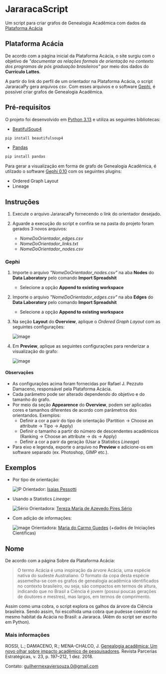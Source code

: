 # JararacaScript
Um script para criar grafos de Genealogia Acadêmica com dados da [Plataforma Acácia](https://plataforma-acacia.org/)

## Plataforma Acácia
De acordo com a página inicial da Plataforma Acácia, o site surgiu com o objetivo de _"documentar as relações formais de orientação no contexto dos programas de pós graduação brasileiros"_ por meio dos dados do **Currículo Lattes**. 

A partir do link do perfil de um orientador na Plataforma Acácia, o script JararacaPy gera arquivos _csv_. Com esses arquivos e o software [Gephi](https://gephi.org/), é possível criar grafos de Genealogia Acadêmica.


## Pré-requisitos
O projeto foi desenvolvido em [Python 3.13](https://www.python.org/) e utiliza as seguintes bibliotecas:
* [BeatifulSoup4](https://www.crummy.com/software/BeautifulSoup/bs4/doc/#)
```bash
pip install beautifulsoup4
```
* [Pandas](https://pandas.pydata.org/)
```bash
pip install pandas
```

Para gerar a visualização em forma de grafo de Genealogia Acadêmica, é utilzado o software [Gephi 0.10](https://gephi.org/) com os seguintes plugins:
* Ordered Graph Layout
* Lineage

## Instruções
1. Execute o arquivo JararacaPy fornecendo o link do orientador desejado.

2. Aguarde a execução do script e confira se na pasta do projeto foram gerados 3 novos arquivos:
   * _NomeDoOrientador_edges.csv_
   * _NomeDoOrientador_links.txt_
   * _NomeDoOrientador_nodes.csv_

### Gephi
1. Importe o arquivo _"NomeDoOrientador_nodes.csv"_ na aba **Nodes** do **Data Laboratory** pelo comando **Import Spreadshit**
	* Selecione a opção **Append to existing workspace**

2. Importe o arquivo _"NomeDoOrientador_edges.csv"_ na aba **Edges** do **Data Laboratory** pelo comando **Import Spreadshit**
	* Selecione a opção **Append to existing workspace**

3. Na seção **Layout** do **Overview**, aplique o _Ordered Graph Layout_ com as seguintes configurações:

	![image](https://github.com/user-attachments/assets/d9264dd1-b36e-4f73-8b4d-3544fd8dab0c)

4. Em **Preview**, aplique as seguintes configurações para renderizar a visualização do grafo:

	![image](https://github.com/user-attachments/assets/d05d9a1e-725e-45a4-a3af-79c3fa9d882e)


#### Observações
* As configurações acima foram fornecidas por Rafael J. Pezzuto Damaceno, responsável pela Plataforma Acácia.
* Cada parâmetro pode ser alterado dependendo do objetivo e do tamanho do grafo.
* Por meio da seção **Appearence** do **Overview**, podem ser aplicadas cores e tamanhos diferentes de acordo com parâmetros dos orientandos. Exemplos:
	* Definir a cor a parir do tipo de orientação (Partition → Choose an attribute → Tipo → Apply)
 	* Definir o tamanho a partir do número de descendentes acadêmicos (Ranking → Choose an attribute → ds → Apply)
	* Definir a cor a parir da geração (Usar a Statistics _Lineage_)
 * Para eixo e legenda, exporte o arquivo no **Preview** e adicione-os em software separado (ex. Photoshop, GIMP etc.).

## Exemplos
* Por tipo de orientação:

	![IP](https://github.com/user-attachments/assets/e7d02652-56c2-4560-8b32-0311e64c23a3)
	Orientador: [Isaias Pessotti](https://plataforma-acacia.org/profile/isaias-pessotti/)
  	
* Usando a Statistics _Lineage_:

	![Sério](https://github.com/user-attachments/assets/d7a298f7-a1ad-4eed-a764-a6c865d38f41)
	Orientadora: [Tereza Maria de Azevedo Pires Sério](https://plataforma-acacia.org/profile/tereza-maria-de-azevedo-pires-serio/)

* Com adição de informações:

	![image](https://github.com/user-attachments/assets/74e85038-0f94-4135-98f6-64da1728238c)
	Orientadora: [Maria do Carmo Guedes](https://plataforma-acacia.org/profile/maria-do-carmo-guedes/) (+dados de Iniciações Científicas)
 	

## Nome
De acordo com a página Sobre da Plataforma Acácia:
> O termo Acácia é uma inspiração da árvore Acácia, uma espécie nativa do sudeste Australiano. O formato da copa desta espécie assemelha-se com os grafos de genealogia acadêmica identificados no contexto brasileiro, ou seja, são compactos em termos de altura, indicando que no Brasil a Ciência é jovem (possui poucas gerações de doutores e mestres), mas largos, em termos de comprimento.

Assim como uma cobra, o script explora os galhos da árvore da Ciência brasileira. Sendo assim, foi escolhida uma cobra que pudesse coexistir no mesmo habitat da Acácia no Brasil: a Jararaca. (Além do script ser escrito em Python).

### Mais informações
ROSSI, L.; DAMACENO, R.; MENA-CHALCO, J. [Genealogia acadêmica: Um novo olhar sobre impacto acadêmico de pesquisadores](https://www.cgee.org.br/documents/10195/3952601/184920.pdf). Revista Parcerias Estratégicas, v. 23, p. 197–212, 1 dez. 2018.

Contato: guilhermexaviersouza.0@gmail.com

